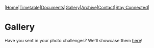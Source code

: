 |[Home](https://dallam1.github.io/)|[Timetable](https://dallam1.github.io/timetable)|[Documents](https://dallam1.github.io/documents)|[Gallery](https://dallam1.github.io/gallery)|[Archive](https://dallam1.github.io/archive)|[Contact](https://dallam1.github.io/contact)|[Stay Connected](https://dallam1.github.io/stayconnected)|

# Gallery

Have you sent in your photo challenges? We'll showcase them [here](https://jstrieb.github.io/link-lock/#eyJ2IjoiMC4wLjEiLCJlIjoiUjlyYUEydEJTVkxvV25QNVVMYUxieXZoM3hSL051bVRRZXQweVlFRUdyN3djNDA0MVFMMTFuR0FudEFBWERrSnFMZHdnNEU9IiwiaSI6ImJSaFJHdytrd2dkZnV5Y1oifQ==)!
